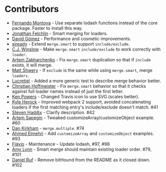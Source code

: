# Contributors

* [Fernando Montoya](https://github.com/montogeek) - Use separate lodash functions instead of the core package. Faster to install this way.
* [Jonathan Felchlin](https://github.com/GreenGremlin) - Smart merging for loaders.
* [David Gómez](https://github.com/davegomez) - Performance and cosmetic improvements.
* [siready](https://github.com/siready) - Extend `merge.smart` to support `include/exclude`.
* [C.J. Winslow](https://github.com/Whoaa512) - Make `merge.smart` `include/exclude` to work correctly with `loader`.
* [Artem Zakharchenko](https://github.com/blackrabbit99) - Fix `merge.smart` duplication so that if `include` exists, it will merge.
* [Matt Shwery](https://github.com/mshwery) - If `exclude` is the same while using `merge.smart`, merge `loaders`.
* [Lucretiel](https://github.com/Lucretiel) - Added a more generic test to describe merge behavior better.
* [Christian Hoffmeister](https://github.com/choffmeister) - Fix `merge.smart` behavior so that it checks against full loader names instead of just the first letter.
* [Ken Powers](https://github.com/knpwrs) - Changed Travis icon to use SVG (scales better).
* [Kyle Herock](https://github.com/rockmacaca) - Improved webpack 2 support, avoided concatenating loaders if the first matching entry's include/exclude doesn't match. #41
* [Steven Haddix](https://github.com/steven-haddix) - Clarify description. #42
* [Artem Sapegin](https://github.com/sapegin) - Tweaked customizeArray/customizeObject example. #60
* [Dan Kirkham](https://github.com/herecydev) - `merge.multiple`. #74
* [Ahmed Elmehri](https://github.com/ahmehri) - Add `customizeArray` and `customizeObject` examples. #93
* [Flávio](https://github.com/flaviorocks) - Maintenance - Update lodash, #97, #98
* [Amy Lynn](https://github.com/Amy-Lynn) - Smart merge should maintain existing loader order. #79, #101
* [Daniel Ruf](https://github.com/DanielRuf) - Remove bitHound from the README as it closed down. #102

